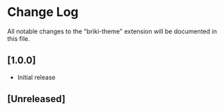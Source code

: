 # Change Log

All notable changes to the "briki-theme" extension will be documented in this file.

## [1.0.0]
- Initial release

## [Unreleased]
